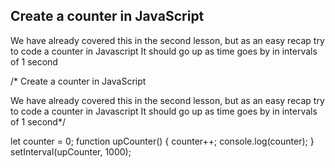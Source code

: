 ## Create a counter in JavaScript

We have already covered this in the second lesson, but as an easy recap try to code a counter in Javascript
It should go up as time goes by in intervals of 1 second

/* Create a counter in JavaScript

We have already covered this in the second lesson, but as an easy recap try to code a counter in Javascript
It should go up as time goes by in intervals of 1 second*/

let counter = 0;
function upCounter() {
    counter++;
    console.log(counter);
}
setInterval(upCounter, 1000);

